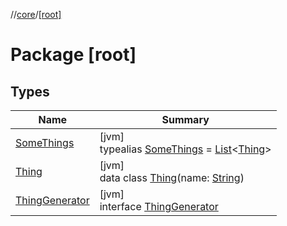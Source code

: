 //[core](../../index.md)/[[root]](index.md)

# Package [root]

## Types

| Name | Summary |
|---|---|
| [SomeThings](index.md#617712201%2FClasslikes%2F1993759854) | [jvm]<br>typealias [SomeThings](index.md#617712201%2FClasslikes%2F1993759854) = [List](https://kotlinlang.org/api/latest/jvm/stdlib/kotlin.collections/-list/index.html)&lt;[Thing](-thing/index.md)&gt; |
| [Thing](-thing/index.md) | [jvm]<br>data class [Thing](-thing/index.md)(name: [String](https://kotlinlang.org/api/latest/jvm/stdlib/kotlin/-string/index.html)) |
| [ThingGenerator](-thing-generator/index.md) | [jvm]<br>interface [ThingGenerator](-thing-generator/index.md) |
